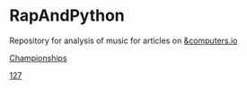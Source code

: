 # RapAndPython


Repository for analysis of music for articles on [&computers.io](https://andcomputers.io/tag/music/)


[Championships](https://andcomputers.io/meek-mill-championship/)

[127](https://andcomputers.io/12-7)

